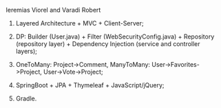 Ieremias Viorel and Varadi Robert

1. Layered Architecture + MVC + Client-Server;

2. DP: Builder (User.java) + Filter (WebSecurityConfig.java) + Repository (repository layer) + Dependency Injection (service and controller layers);

3. OneToMany: Project->Comment, ManyToMany: User->Favorites->Project, User->Vote->Project;

4. SpringBoot + JPA + Thymeleaf + JavaScript/jQuery;

5. Gradle.